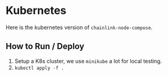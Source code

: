 # Kubernetes

Here is the kubernetes version of `chainlink-node-compose`.

## How to Run / Deploy

1. Setup a K8s cluster, we use `minikube` a lot for local testing.
2. `kubectl apply -f .`
